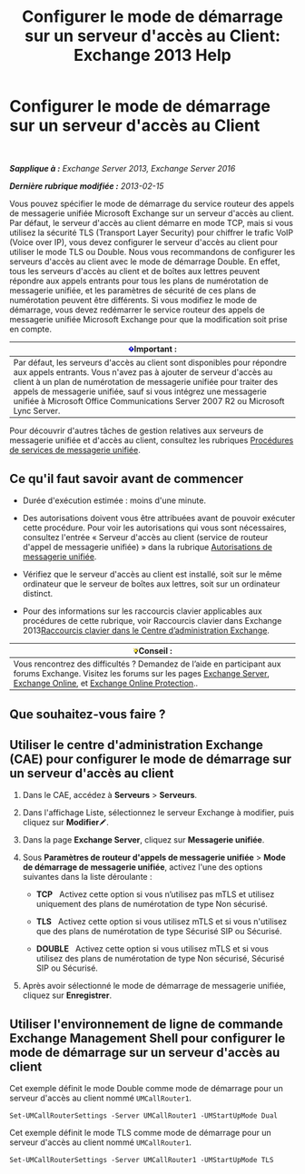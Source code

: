 ﻿---
title: "Configurer le mode de démarrage sur un serveur d'accès au Client: Exchange 2013 Help"
TOCTitle: Configurer le mode de démarrage sur un serveur d'accès au Client
ms:assetid: 71cc9061-9e3c-4b4a-8dbe-f590ca5bcee8
ms:mtpsurl: https://technet.microsoft.com/fr-fr/library/JJ673533(v=EXCHG.150)
ms:contentKeyID: 50555427
ms.date: 05/23/2018
mtps_version: v=EXCHG.150
ms.translationtype: MT
---

# Configurer le mode de démarrage sur un serveur d'accès au Client

 

_**Sapplique à :** Exchange Server 2013, Exchange Server 2016_

_**Dernière rubrique modifiée :** 2013-02-15_

Vous pouvez spécifier le mode de démarrage du service routeur des appels de messagerie unifiée Microsoft Exchange sur un serveur d'accès au client. Par défaut, le serveur d'accès au client démarre en mode TCP, mais si vous utilisez la sécurité TLS (Transport Layer Security) pour chiffrer le trafic VoIP (Voice over IP), vous devez configurer le serveur d'accès au client pour utiliser le mode TLS ou Double. Nous vous recommandons de configurer les serveurs d'accès au client avec le mode de démarrage Double. En effet, tous les serveurs d'accès au client et de boîtes aux lettres peuvent répondre aux appels entrants pour tous les plans de numérotation de messagerie unifiée, et les paramètres de sécurité de ces plans de numérotation peuvent être différents. Si vous modifiez le mode de démarrage, vous devez redémarrer le service routeur des appels de messagerie unifiée Microsoft Exchange pour que la modification soit prise en compte.

<table>
<thead>
<tr class="header">
<th><img src="images/JJ159813.important(EXCHG.150).gif" title="Important" alt="Important" />Important :</th>
</tr>
</thead>
<tbody>
<tr class="odd">
<td>Par défaut, les serveurs d'accès au client sont disponibles pour répondre aux appels entrants. Vous n'avez pas à ajouter de serveur d'accès au client à un plan de numérotation de messagerie unifiée pour traiter des appels de messagerie unifiée, sauf si vous intégrez une messagerie unifiée à Microsoft Office Communications Server 2007 R2 ou Microsoft Lync Server.</td>
</tr>
</tbody>
</table>


Pour découvrir d'autres tâches de gestion relatives aux serveurs de messagerie unifiée et d'accès au client, consultez les rubriques [Procédures de services de messagerie unifiée](um-services-procedures-exchange-2013-help.md).

## Ce qu'il faut savoir avant de commencer

  - Durée d'exécution estimée : moins d'une minute.

  - Des autorisations doivent vous être attribuées avant de pouvoir exécuter cette procédure. Pour voir les autorisations qui vous sont nécessaires, consultez l'entrée « Serveur d'accès au client (service de routeur d'appel de messagerie unifiée) » dans la rubrique [Autorisations de messagerie unifiée](unified-messaging-permissions-exchange-2013-help.md).

  - Vérifiez que le serveur d'accès au client est installé, soit sur le même ordinateur que le serveur de boîtes aux lettres, soit sur un ordinateur distinct.

  - Pour des informations sur les raccourcis clavier applicables aux procédures de cette rubrique, voir Raccourcis clavier dans Exchange 2013[Raccourcis clavier dans le Centre d’administration Exchange](keyboard-shortcuts-in-the-exchange-admin-center-exchange-online-protection-help.md).

<table>
<thead>
<tr class="header">
<th><img src="images/Bb125224.tip(EXCHG.150).gif" title="Conseil" alt="Conseil" />Conseil :</th>
</tr>
</thead>
<tbody>
<tr class="odd">
<td>Vous rencontrez des difficultés ? Demandez de l’aide en participant aux forums Exchange. Visitez les forums sur les pages <a href="https://go.microsoft.com/fwlink/p/?linkid=60612">Exchange Server</a>, <a href="https://go.microsoft.com/fwlink/p/?linkid=267542">Exchange Online</a>, et <a href="https://go.microsoft.com/fwlink/p/?linkid=285351">Exchange Online Protection</a>..</td>
</tr>
</tbody>
</table>


## Que souhaitez-vous faire ?

## Utiliser le centre d'administration Exchange (CAE) pour configurer le mode de démarrage sur un serveur d'accès au client

1.  Dans le CAE, accédez à **Serveurs** \> **Serveurs**.

2.  Dans l'affichage Liste, sélectionnez le serveur Exchange à modifier, puis cliquez sur **Modifier**![Icône Modifier](images/Bb124582.6f53ccb2-1f13-4c02-bea0-30690e6ea71d(EXCHG.150).gif "Icône Modifier").

3.  Dans la page **Exchange Server**, cliquez sur **Messagerie unifiée**.

4.  Sous **Paramètres de routeur d'appels de messagerie unifiée** \> **Mode de démarrage de messagerie unifiée**, activez l'une des options suivantes dans la liste déroulante :
    
      - **TCP**   Activez cette option si vous n’utilisez pas mTLS et utilisez uniquement des plans de numérotation de type Non sécurisé.
    
      - **TLS**   Activez cette option si vous utilisez mTLS et si vous n'utilisez que des plans de numérotation de type Sécurisé SIP ou Sécurisé.
    
      - **DOUBLE**   Activez cette option si vous utilisez mTLS et si vous utilisez des plans de numérotation de type Non sécurisé, Sécurisé SIP ou Sécurisé.

5.  Après avoir sélectionné le mode de démarrage de messagerie unifiée, cliquez sur **Enregistrer**.

## Utiliser l'environnement de ligne de commande Exchange Management Shell pour configurer le mode de démarrage sur un serveur d'accès au client

Cet exemple définit le mode Double comme mode de démarrage pour un serveur d'accès au client nommé `UMCallRouter1`.

    Set-UMCallRouterSettings -Server UMCallRouter1 -UMStartUpMode Dual

Cet exemple définit le mode TLS comme mode de démarrage pour un serveur d'accès au client nommé `UMCallRouter1`.

    Set-UMCallRouterSettings -Server UMCallRouter1 -UMStartUpMode TLS

